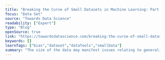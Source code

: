 ```yaml
---
title: "Breaking the Curse of Small Datasets in Machine Learning: Part 1"
focus: "Data Set"
source: "Towards Data Science"
readability: ["Expert"]
type: "Blog"
openSource: true
link: "https://towardsdatascience.com/breaking-the-curse-of-small-datasets-in-machine-learning-part-1-36f28b0c044d"
keywords: []
learnTags: ["bias","dataset","dataTools","smallData"]
summary: "The size of the data may manifest issues relating to generalization, data imbalance, and difficulty in reaching the global optimum. This article covers a few of the most commonly used techniques for tackling issues, such as data set size, for traditional machine learning algorithms. "
---
```

